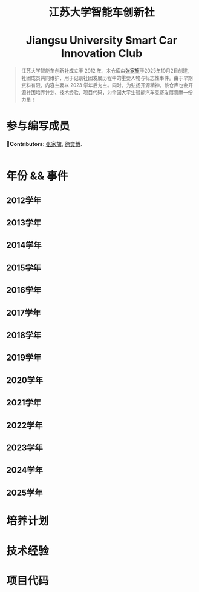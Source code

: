<h1 align="center">江苏大学智能车创新社</h1>
<h1 align="center">Jiangsu University Smart Car Innovation Club</h1>
<blockquote>
  <p style="font-size: 0.9em; color: #666;">
    江苏大学智能车创新社成立于 2012 年。本仓库由<a href="https://github.com/Sengokuuuu">张家旗</a>于2025年10月2日创建，社团成员共同维护，用于记录社团发展历程中的重要人物与标志性事件。由于早期资料有限，内容主要以 2023 学年后为主。同时，为弘扬开源精神，该仓库也会开源社团培养计划、技术经验、项目代码，为全国大学生智能汽车竞赛发展贡献一份力量！
  </p>
</blockquote>

# 参与编写成员
<p><b>🦉Contributors</b>: <a href="https://github.com/Sengokuuuu">张家旗</a>, <a href="https://github.com/XCMB-haochi">徐奕博</a>.</p> 

<a href="https://github.com/Sengokuuuu/UJS-Intelligent-Vehicle-Innovation-Club/graphs/contributors">
  <img src="" />
</a>

# 年份 && 事件

## 2012学年

## 2013学年

## 2014学年

## 2015学年

## 2016学年

## 2017学年

## 2018学年

## 2019学年

## 2020学年

## 2021学年

## 2022学年

## 2023学年

## 2024学年

## 2025学年

# 培养计划

# 技术经验

# 项目代码


